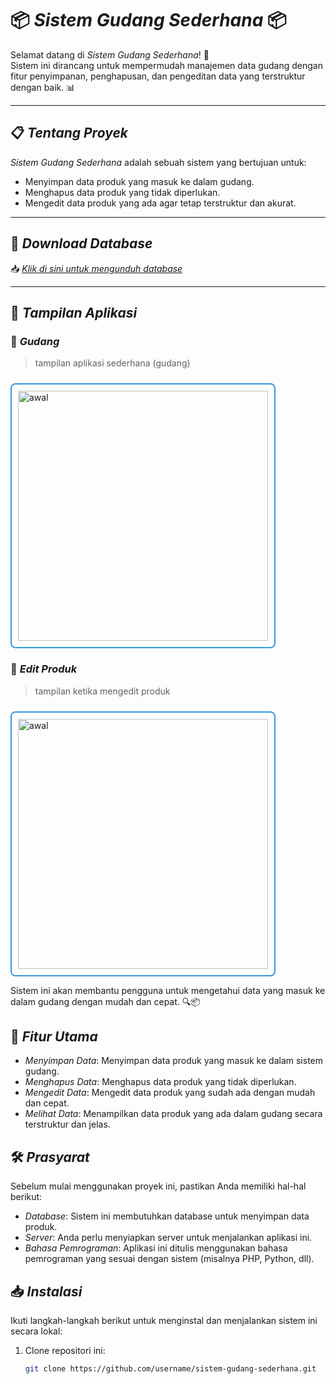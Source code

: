 # 📦 *Sistem Gudang Sederhana* 📦

Selamat datang di *Sistem Gudang Sederhana*! 🎉  
Sistem ini dirancang untuk mempermudah manajemen data gudang dengan fitur penyimpanan, penghapusan, dan pengeditan data yang terstruktur dengan baik. 📊

---

## 📋 *Tentang Proyek*

*Sistem Gudang Sederhana* adalah sebuah sistem yang bertujuan untuk:
- Menyimpan data produk yang masuk ke dalam gudang.
- Menghapus data produk yang tidak diperlukan.
- Mengedit data produk yang ada agar tetap terstruktur dan akurat.

---

## 🚀 *Download Database*
📥 *[Klik di sini untuk mengunduh database](https://drive.google.com/drive/folders/1cad8GCuimS0KLp_jxiQWkjydSGJ9V0q-?usp=drive_link)*

---

## 🎨 *Tampilan Aplikasi*

### 🔐 *Gudang*
> tampilan aplikasi sederhana (gudang)
<div style="border: 2px solid #3498db; padding: 10px; display: inline-block; border-radius: 8px; margin-top: 10px;">
<img src="https://github.com/user-attachments/assets/fbdd79f2-0726-4fd8-b872-8324cbb61dea" alt="awal" width="400">
</div>

### 🔐 *Edit Produk*
> tampilan ketika mengedit produk
<div style="border: 2px solid #3498db; padding: 10px; display: inline-block; border-radius: 8px; margin-top: 10px;">
<img src="https://github.com/user-attachments/assets/c6547dfb-2787-4b61-8abc-86e17dc3dd9c" alt="awal" width="400">
</div>

Sistem ini akan membantu pengguna untuk mengetahui data yang masuk ke dalam gudang dengan mudah dan cepat. 🔍📦

## 🚀 *Fitur Utama*
- *Menyimpan Data*: Menyimpan data produk yang masuk ke dalam sistem gudang.
- *Menghapus Data*: Menghapus data produk yang tidak diperlukan.
- *Mengedit Data*: Mengedit data produk yang sudah ada dengan mudah dan cepat.
- *Melihat Data*: Menampilkan data produk yang ada dalam gudang secara terstruktur dan jelas.

## 🛠 *Prasyarat*

Sebelum mulai menggunakan proyek ini, pastikan Anda memiliki hal-hal berikut:
- *Database*: Sistem ini membutuhkan database untuk menyimpan data produk.
- *Server*: Anda perlu menyiapkan server untuk menjalankan aplikasi ini.
- *Bahasa Pemrograman*: Aplikasi ini ditulis menggunakan bahasa pemrograman yang sesuai dengan sistem (misalnya PHP, Python, dll).

## 📥 *Instalasi*

Ikuti langkah-langkah berikut untuk menginstal dan menjalankan sistem ini secara lokal:

1. Clone repositori ini:
   ```bash
   git clone https://github.com/username/sistem-gudang-sederhana.git 
